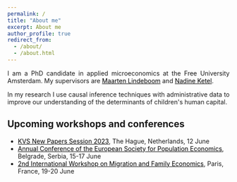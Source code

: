 ```yaml
---
permalink: /
title: "About me"
excerpt: About me
author_profile: true
redirect_from: 
  - /about/
  - /about.html
---
```


<p align="justify">  
I am a PhD candidate in applied microeconomics at the Free University Amsterdam. My supervisors are <a href="https://research.vu.nl/en/persons/maarten-lindeboom" style="color: black;">Maarten Lindeboom</a> and <a href="https://sites.google.com/site/nadineketel/" style="color: black;">Nadine Ketel</a>. 
</p>

<p align="justify">
In my research I use causal inference techniques with administrative data to improve our understanding of the determinants of children's human capital.
</p>

## Upcoming workshops and conferences

- <a href="https://www.universiteitleiden.nl/en/events/2023/06/kvs-new-paper-sessions-2023" style="color: black;">KVS New Papers Session 2023</a>, The Hague, Netherlands, 12 June
- <a href="https://espebelgrade2023.com" style="color: black;">Annual Conference of the European Society for Population Economics</a>, Belgrade, Serbia, 15-17 June
- <a href="https://www.ieseg.fr/en/events/research-workshop-2nd-international-workshop-on-migration-and-family-economics/" style="color: black;"> 2nd International Workshop on Migration and Family Economics</a>, Paris, France, 19-20 June

